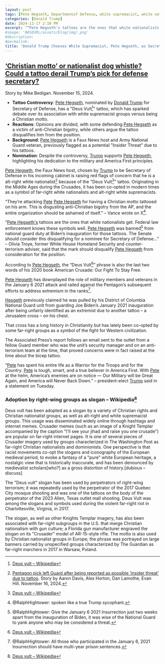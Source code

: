 ```yaml
---
layout: post
tags: [Pete Hegseth, Departmentof Defense, white supremacist, white nationalist, politics]
categories: [Donald Trump]
date: 2024-11-17 2:10 PM
excerpt: "“Pete Hegseth's tattoos are the ones that white nationalists get. Federal law enforcement knows these symbols well. Pete Hegseth was banned[^41] from national guard duty at Biden’s inauguration for those tattoos. The Senate should consider this disqualifying for a nominee for Secretary of Defense…” – Olivia Troye, former White House Homeland Security and counter-terrorism adviser."
#image: 'BASEURL/assets/blog/img/.png'
#description:
#permalink:
title: 'Donald Trump Chooses White Supremacist, Pete Hegseth, as Secretary of Defense'
---
```



##  [‘Christian motto’ or nationalist dog whistle? Could a tattoo derail Trump’s pick for defense secretary?](https://www.independent.co.uk/news/world/americas/us-politics/pete-hesgeth-tattoo-trump-administration-b2648147.html)

Story by Mike Bedigan. November 15, 2024.

- **Tattoo Controversy**: [Pete Hegseth](https://twitter.com/PeteHegseth), nominated by [Donald Trump](https://x.com/realdonaldtrump) for Secretary of Defense, has a "Deus Vult[^12]" tattoo, which has sparked debate over its association with white supremacist groups versus being a Christian motto.
- **Reactions**: Opinions are divided, with some defending [Pete Hegseth](https://twitter.com/PeteHegseth) as a victim of anti-Christian bigotry, while others argue the tattoo disqualifies him from the position.
- **Background**: [Pete Hegseth](https://twitter.com/PeteHegseth) is a Faux News host and Army National Guard veteran, previously flagged as a potential "Insider Threat" due to his tattoos.
- **Nomination**: Despite the controversy, [Trump](https://x.com/realdonaldtrump) supports [Pete Hegseth](https://twitter.com/PeteHegseth), highlighting his dedication to the military and America First principles.

[Pete Hegseth](https://twitter.com/PeteHegseth), the Faux News host, chosen by [Trump](https://x.com/realdonaldtrump) to be Secretary of Defense in his incoming cabinet is raising red flags of concern that he is a alt-right white nationalist[^11] because of the "Deus Vult[^12]" tattoo. Originating in the Middle Ages during the Crusades, it has been co-opted in modern times as a symbol of far-right white nationalists and alt-right white supremacists.

[^11]: [Pentagon pick left Guard after being reported as possible ‘insider threat’ due to tattoo](https://www.washingtonpost.com/investigations/2024/11/16/pete-hegseth-tattoo-national-guard/). Story by Aaron Davis, Alex Horton, Dan Lamothe, Evan Hill. November 16, 2024.
[^12]: [Deus vult – Wikipedia](https://en.wikipedia.org/wiki/Deus_vult?wprov=sfla1)

“They’re attacking [Pete](https://twitter.com/PeteHegseth) [Pete Hegseth](https://twitter.com/PeteHegseth) for having a Christian motto tattooed on his arm. This is disgusting anti-Christian bigotry from the AP, and the entire organization should be ashamed of itself.” – Vance wrote on X[^31].

[^31]: @RalphHightower: spoken like a true Trump sycophant.

“[Pete Hegseth's](https://twitter.com/PeteHegseth) tattoos are the ones that white nationalists get. Federal law enforcement knows these symbols well. [Pete Hegseth](https://twitter.com/PeteHegseth) was banned[^41] from national guard duty at Biden’s inauguration for those tattoos. The Senate should consider this disqualifying for a nominee for Secretary of Defense…” – Olivia Troye, former White House Homeland Security and counter-terrorism adviser, said that the mark should disqualify [Pete Hegseth](https://twitter.com/PeteHegseth) from consideration for the position. 

[^41]: @RalphHightower: Give the January 6 2021 Insurrection just two weeks apart from the inauguration of Biden, it was wise of the National Guard to yank anyone who may be considered a threat.

According to [Pete Hegseth](https://twitter.com/PeteHegseth), the “Deus Vult[^12]” phrase is also the last two words of his 2020 book American Crusade: Our Fight To Stay Free.

[Pete Hegseth](https://twitter.com/PeteHegseth) has downplayed the role of military members and veterans in the January 6 2021 attack and railed against the Pentagon’s subsequent efforts to address extremism in the ranks[^61].

[^61]: @RalphHightower: All those who participated in the January 6, 2021 Insurrection should have multi-year prison sentences. 

[Hesgeth](https://twitter.com/PeteHegseth) previously claimed he was pulled by his District of Columbia National Guard unit from guarding Joe Biden’s January 2021 inauguration after being unfairly identified as an extremist due to another tattoo – a Jerusalem cross – on his chest.

That cross has a long history in Christianity but has lately been co-opted by some far-right groups as a symbol of the fight for Western civilization.

The Associated Press’s report follows an email sent to the outlet from a fellow Guard member who was the unit’s security manager and on an anti-terrorism team at the time, that proved concerns were in fact raised at the time about the bicep tattoo.

“[Pete](https://twitter.com/PeteHegseth) has spent his entire life as a Warrior for the Troops and for the Country. [Pete](https://twitter.com/PeteHegseth) is tough, smart, and a true believer in America First. With [Pete](https://twitter.com/PeteHegseth) at the helm, America’s enemies are on notice — Our Military will be Great Again, and America will Never Back Down.” – president-elect [Trump](https://x.com/realdonaldtrump) said in a statement on Tuesday.

### Adoption by right-wing groups as slogan – Wikipedia[^12]

Deus vult has been adopted as a slogan by a variety of Christian rights and Christian nationalist groups, as well as alt-right and white supremacist groups. This usage was disseminated widely online through hashtags and internet memes. Crusader memes (such as an image of a Knight Templar accompanied by the caption "I'll see your jihad and raise you one crusade") are popular on far-right internet pages. It is one of several pieces of Crusader imagery used by groups characterized in The Washington Post as far-right Christian nationalists and dominionists. One perspective is that racist movements co-opt the slogans and iconography of the European medieval period, to evoke a fantasy of a "pure" white European heritage, a nostalgic view that is historically inaccurate, and has been denounced by medievalist scholars[who?] as a gross distortion of history.[dubious – discuss]

The "Deus vult" slogan has been used by perpetrators of right-wing terrorism; it was repeatedly used by the perpetrator of the 2017 Quebec City mosque shooting and was one of the tattoos on the body of the perpetrator of the 2023 Allen, Texas outlet mall shooting. Deus Vult was among the slogans and symbols used during the violent far-right riot in Charlottesville, Virginia, in 2017.

The slogan, as well as other Knights Templar imagery, has also been associated with far-right subgroups in the U.S. that merge Christian nationalism with gun culture; a Florida gun manufacturer engraved the slogan on its "Crusader" model of AR-15-style rifle. The motto is also used by Christian nationalist groups in Europe; the phrase was portrayed on large banners carried by unspecified groups characterized by The Guardian as far-right marchers in 2017 in Warsaw, Poland.
